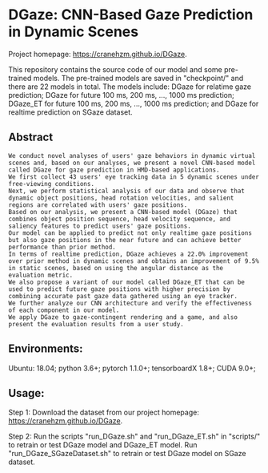 # DGaze: CNN-Based Gaze Prediction in Dynamic Scenes
Project homepage: https://cranehzm.github.io/DGaze.


This repository contains the source code of our model and some pre-trained models.
The pre-trained models are saved in "checkpoint/" and there are 22 models in total.
The models include: DGaze for relatime gaze prediction; DGaze for future 100 ms, 200 ms, ..., 1000 ms prediction; DGaze_ET for future 100 ms, 200 ms, ..., 1000 ms prediction; and DGaze for realtime prediction on SGaze dataset.


## Abstract
```
We conduct novel analyses of users' gaze behaviors in dynamic virtual scenes and, based on our analyses, we present a novel CNN-based model called DGaze for gaze prediction in HMD-based applications. 
We first collect 43 users' eye tracking data in 5 dynamic scenes under free-viewing conditions. 
Next, we perform statistical analysis of our data and observe that dynamic object positions, head rotation velocities, and salient regions are correlated with users' gaze positions. 
Based on our analysis, we present a CNN-based model (DGaze) that combines object position sequence, head velocity sequence, and saliency features to predict users' gaze positions. 
Our model can be applied to predict not only realtime gaze positions but also gaze positions in the near future and can achieve better performance than prior method. 
In terms of realtime prediction, DGaze achieves a 22.0% improvement over prior method in dynamic scenes and obtains an improvement of 9.5% in static scenes, based on using the angular distance as the evaluation metric. 
We also propose a variant of our model called DGaze_ET that can be used to predict future gaze positions with higher precision by combining accurate past gaze data gathered using an eye tracker. 
We further analyze our CNN architecture and verify the effectiveness of each component in our model. 
We apply DGaze to gaze-contingent rendering and a game, and also present the evaluation results from a user study.
```	

## Environments:
Ubuntu: 18.04;
python 3.6+;
pytorch 1.1.0+;
tensorboardX 1.8+;
CUDA 9.0+;


## Usage:
Step 1: Download the dataset from our project homepage: https://cranehzm.github.io/DGaze.

Step 2: Run the scripts "run_DGaze.sh" and "run_DGaze_ET.sh" in "scripts/" to retrain or test DGaze model and DGaze_ET model.
		Run "run_DGaze_SGazeDataset.sh" to retrain or test DGaze model on SGaze dataset.

